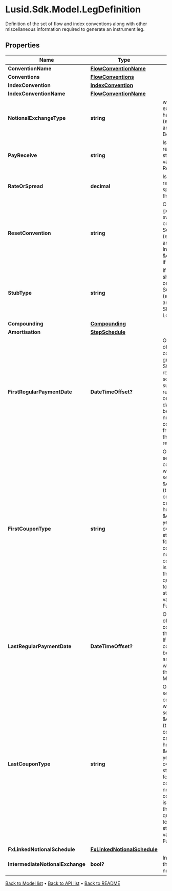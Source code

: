 # Lusid.Sdk.Model.LegDefinition
Definition of the set of flow and index conventions along with other miscellaneous information required to generate an instrument leg.

## Properties

Name | Type | Description | Notes
------------ | ------------- | ------------- | -------------
**ConventionName** | [**FlowConventionName**](FlowConventionName.md) |  | [optional] 
**Conventions** | [**FlowConventions**](FlowConventions.md) |  | [optional] 
**IndexConvention** | [**IndexConvention**](IndexConvention.md) |  | [optional] 
**IndexConventionName** | [**FlowConventionName**](FlowConventionName.md) |  | [optional] 
**NotionalExchangeType** | **string** | what type of notional exchange does the leg have    Supported string (enumeration) values are: [None, Initial, Final, Both]. | 
**PayReceive** | **string** | Is the leg to be paid or received    Supported string (enumeration) values are: [Pay, Receive]. | 
**RateOrSpread** | **decimal** | Is there either a fixed rate (non-zero) or spread to be paid over the value of the leg. | 
**ResetConvention** | **string** | Control how resets are generated relative to swap payment convention(s).    Supported string (enumeration) values are: [InAdvance, InArrears].  Defaults to \&quot;InAdvance\&quot; if not set. | [optional] 
**StubType** | **string** | If a stub is required should it be at the front or back of the leg.    Supported string (enumeration) values are: [None, ShortFront, ShortBack, LongBack, LongFront, Both]. | 
**Compounding** | [**Compounding**](Compounding.md) |  | [optional] 
**Amortisation** | [**StepSchedule**](StepSchedule.md) |  | [optional] 
**FirstRegularPaymentDate** | **DateTimeOffset?** | Optional payment date of the first regular coupon.  Must be greater than the StartDate.  If set, the regular coupon schedule will be built such that the first regular coupon  will end on this date. The start date of this coupon will be calculated as normal and  a stub coupon will be created from the StartDate to the start of the first regular coupon. | [optional] 
**FirstCouponType** | **string** | Optional coupon type setting for the first coupon, can be used with Stub coupons.  If set to \&quot;ProRata\&quot; (the default), the coupon year fraction is calculated as normal,  however if set to \&quot;Full\&quot; the year fraction is overwritten with the standard year fraction  for a regular ful\&quot; coupon. Note this does not use the day count convention but rather is defined  directly from the tenor (i.e. a quarterly leg will be set to 0.25).    Supported string (enumeration) values are: [ProRata, Full]. | [optional] 
**LastRegularPaymentDate** | **DateTimeOffset?** | Optional payment date of the last regular coupon.  Must be less than the Maturity date.  If set, the regular coupon schedule will be built up to this date and the final  coupon will be a stub between this date and the Maturity date. | [optional] 
**LastCouponType** | **string** | Optional coupon type setting for the last coupon, can be used with Stub coupons.  If set to \&quot;ProRata\&quot; (the default), the coupon year fraction is calculated as normal,  however if set to \&quot;Full\&quot; the year fraction is overwritten with the standard year fraction  for a regular ful\&quot; coupon. Note this does not use the day count convention but rather is defined  directly from the tenor (i.e. a quarterly leg will be set to 0.25).    Supported string (enumeration) values are: [ProRata, Full]. | [optional] 
**FxLinkedNotionalSchedule** | [**FxLinkedNotionalSchedule**](FxLinkedNotionalSchedule.md) |  | [optional] 
**IntermediateNotionalExchange** | **bool?** | Indicates whether there are intermediate notional exchanges. | [optional] 

[Back to Model list](../README.md#documentation-for-models) &#8226; [Back to API list](../README.md#documentation-for-api-endpoints) &#8226; [Back to README](../README.md)

